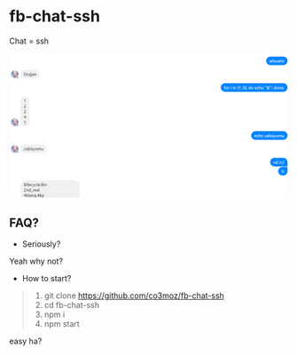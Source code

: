 fb-chat-ssh
================

Chat = ssh

![](sshshot.png)

FAQ?
----------
* Seriously?

Yeah why not?

* How to start?

> 1. git clone https://github.com/co3moz/fb-chat-ssh
> 2. cd fb-chat-ssh
> 3. npm i
> 4. npm start

easy ha?

